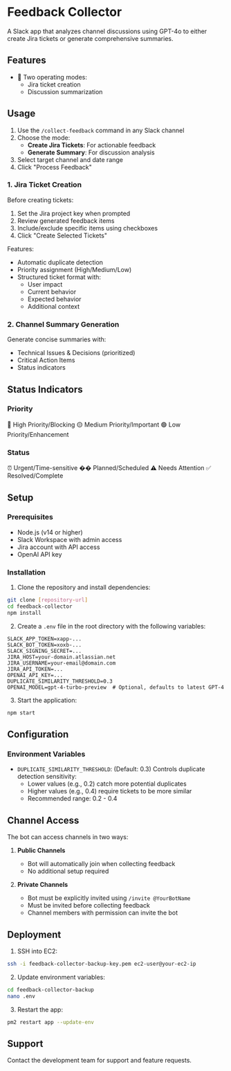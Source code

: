 # Feedback Collector

A Slack app that analyzes channel discussions using GPT-4o to either create Jira tickets or generate comprehensive summaries.

## Features

- 🤖 Two operating modes:
  - Jira ticket creation
  - Discussion summarization

## Usage

1. Use the `/collect-feedback` command in any Slack channel
2. Choose the mode:
   - **Create Jira Tickets**: For actionable feedback
   - **Generate Summary**: For discussion analysis
3. Select target channel and date range
4. Click "Process Feedback"

### 1. Jira Ticket Creation
Before creating tickets:
1. Set the Jira project key when prompted
2. Review generated feedback items
3. Include/exclude specific items using checkboxes
4. Click "Create Selected Tickets"

Features:
- Automatic duplicate detection
- Priority assignment (High/Medium/Low)
- Structured ticket format with:
  - User impact
  - Current behavior
  - Expected behavior
  - Additional context

### 2. Channel Summary Generation
Generate concise summaries with:
- Technical Issues & Decisions (prioritized)
- Critical Action Items
- Status indicators

## Status Indicators
### Priority
🔴 High Priority/Blocking
🟡 Medium Priority/Important
🟢 Low Priority/Enhancement

### Status
⏰ Urgent/Time-sensitive
�� Planned/Scheduled
⚠️ Needs Attention
✅ Resolved/Complete

## Setup

### Prerequisites

- Node.js (v14 or higher)
- Slack Workspace with admin access
- Jira account with API access
- OpenAI API key

### Installation

1. Clone the repository and install dependencies:
```bash
git clone [repository-url]
cd feedback-collector
npm install
```

2. Create a `.env` file in the root directory with the following variables:
```env
SLACK_APP_TOKEN=xapp-...
SLACK_BOT_TOKEN=xoxb-...
SLACK_SIGNING_SECRET=...
JIRA_HOST=your-domain.atlassian.net
JIRA_USERNAME=your-email@domain.com
JIRA_API_TOKEN=...
OPENAI_API_KEY=...
DUPLICATE_SIMILARITY_THRESHOLD=0.3
OPENAI_MODEL=gpt-4-turbo-preview  # Optional, defaults to latest GPT-4
```

3. Start the application:
```bash
npm start
```

## Configuration

### Environment Variables

- `DUPLICATE_SIMILARITY_THRESHOLD`: (Default: 0.3) Controls duplicate detection sensitivity:
  - Lower values (e.g., 0.2) catch more potential duplicates
  - Higher values (e.g., 0.4) require tickets to be more similar
  - Recommended range: 0.2 - 0.4

## Channel Access

The bot can access channels in two ways:

1. **Public Channels**
   - Bot will automatically join when collecting feedback
   - No additional setup required

2. **Private Channels**
   - Bot must be explicitly invited using `/invite @YourBotName`
   - Must be invited before collecting feedback
   - Channel members with permission can invite the bot

## Deployment

1. SSH into EC2:
```bash
ssh -i feedback-collector-backup-key.pem ec2-user@your-ec2-ip
```

2. Update environment variables:
```bash
cd feedback-collector-backup
nano .env
```

3. Restart the app:
```bash
pm2 restart app --update-env
```

## Support

Contact the development team for support and feature requests.
